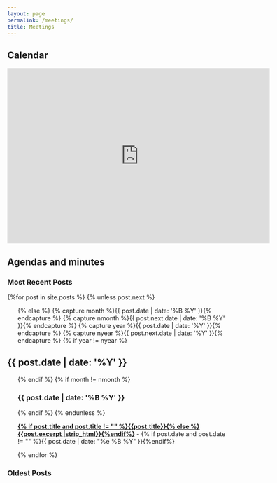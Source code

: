 ```yaml
---
layout: page
permalink: /meetings/
title: Meetings
---
```


## Calendar 
<iframe src="https://calendar.google.com/calendar/embed?height=400&wkst=2&ctz=Europe%2FZurich&showTz=0&mode=AGENDA&showTitle=0&showPrint=0&src=NzYyNGQ0YWRhNDE2YjI3YzdmYmE2YTcxMmI4OWNiZjY3OTdiZGJkNzc4NzgyNjVlYmNhNTEwOThhYThhNzk0NUBncm91cC5jYWxlbmRhci5nb29nbGUuY29t&color=%23039BE5" style="border-width:0" width="600" height="400" frameborder="0" scrolling="no"></iframe>

## Agendas and minutes

<div id="archives">
  <section id="archive">
     <h3>Most Recent Posts</h3>
      {%for post in site.posts %}
      {% unless post.next %}
      <ul class="this">
          {% else %}
          {% capture month %}{{ post.date | date: '%B %Y' }}{% endcapture %}
          {% capture nmonth %}{{ post.next.date | date: '%B %Y' }}{% endcapture %}
          {% capture year %}{{ post.date | date: '%Y' }}{% endcapture %}
          {% capture nyear %}{{ post.next.date | date: '%Y' }}{% endcapture %}
          {% if year != nyear %}
      </ul>
      <h2 style="text-align:left;">{{ post.date | date: '%Y' }}</h2>
      <ul class="past">
          {% endif %}
          {% if month != nmonth %}
          <h3 style="text-align:left;">{{ post.date | date: '%B %Y' }}</h3>
          {% endif %}
          {% endunless %}
          <p><b><a href="{{ site.baseurl }}{{ post.url }}">{% if post.title and post.title != "" %}{{post.title}}{% else %}{{post.excerpt |strip_html}}{%endif%}</a></b> - {% if post.date and post.date != "" %}{{ post.date | date: "%e %B %Y" }}{%endif%}</p>
          {% endfor %}
      </ul>
    <h3>Oldest Posts</h3>
  </section>
</div>


